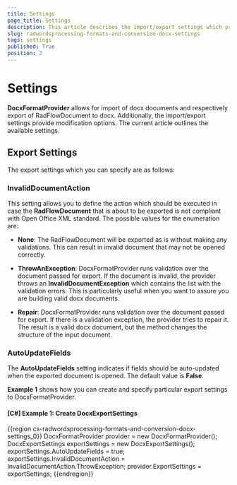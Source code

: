 ```yaml
---
title: Settings
page_title: Settings
description: This article describes the import/export settings which provide additional modification options
slug: radwordsprocessing-formats-and-conversion-docx-settings
tags: settings
published: True
position: 2
---
```


# Settings



__DocxFormatProvider__ allows for import of docx documents and respectively export of RadFlowDocument to docx. Additionally, the import/export settings provide modification options. The current article outlines the available settings.
      

## Export Settings

The export settings which you can specify are as follows:

### InvalidDocumentAction

This setting allows you to define the action which should be executed in case the __RadFlowDocument__ that is about to be exported is not compliant with Open Office XML standard. The possible values for the enumeration are:
              

* __None__: The RadFlowDocument will be exported as is without making any validations. This can result in invalid document that may not be opened correctly.
                  

* __ThrowAnException__: DocxFormatProvider runs validation over the document passed for export. If the document is invalid, the provider throws an __InvalidDocumentException__ which contains the list with the validation errors. This is particularly useful when you want to assure you are building valid docx documents.
                  

* __Repair__: DocxFormatProvider runs validation over the document passed for export. If there is a validation exception, the provider tries to repair it. The result is a valid docx document, but the method changes the structure of the input document.
                  
### AutoUpdateFields

The __AutoUpdateFields__ setting indicates if fields should be auto-updated when the exported document is opened. The default value is __False__.
              

__Example 1__ shows how you can create and specify particular export settings to DocxFormatProvider.
        

#### __[C#] Example 1: Create DocxExportSettings__

{{region cs-radwordsprocessing-formats-and-conversion-docx-settings_0}}
	DocxFormatProvider provider = new DocxFormatProvider();
	DocxExportSettings exportSettings = new DocxExportSettings();
	exportSettings.AutoUpdateFields = true;
	exportSettings.InvalidDocumentAction = InvalidDocumentAction.ThrowException;
	provider.ExportSettings = exportSettings;
{{endregion}}


